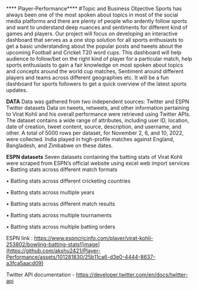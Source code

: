 **** Player-Performance****
#Topic and Business Objective 
Sports has always been one of the most spoken about topics in most of the social media platforms and there are plenty of people who ardently follow sports and want to understand deep nuances and sentiments for different kind of games and players. Our project will focus on developing an interactive dashboard that serves as a one stop solution for all sports enthusiasts to get a basic understanding about the popular posts and tweets about the upcoming Football and Cricket T20 word cups. This dashboard will help audience to follow/bet on the right kind of player for a particular match, help sports enthusiasts to gain a fair knowledge on most spoken about topics and concepts around the world cup matches, Sentiment around different players and teams across different geographies etc. It will be a fun dashboard for sports followers to get a quick overview of the latest sports updates.

**DATA**
Data was gathered from two independent sources: Twitter and ESPN 
Twitter datasets
Data on tweets, retweets, and other information pertaining to Virat Kohli and his overall performance were retrieved using Twitter APIs. The dataset contains a wide range of attributes, including user ID, location, date of creation, tweet content, source, description, and username, and other. A total of 5000 rows per dataset, for November 2, 6, and 10, 2022, were collected. India played in high-profile matches against England, Bangladesh, and Zimbabwe on these dates.

**ESPN datasets**
Seven datasets containing the batting stats of Virat Kohli were scraped from ESPN’s official website using excel web import services 
•	Batting stats across different match formats

•	Batting stats across different cricketing countries

•	Batting stats across multiple years

•	Batting stats across different match results

•	Batting stats across multiple tournaments

•	Batting stats across multiple batting orders

ESPN link : https://www.espncricinfo.com/player/virat-kohli-253802/bowling-batting-stats![image](https://github.com/akshu2421/Player-Performance/assets/101281830/25b11ca6-d3e0-4444-8637-a3fca5aacd09)

Twitter API documentation - https://developer.twitter.com/en/docs/twitter-api

